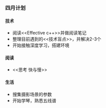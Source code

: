 ### 四月计划
#### 技术
+ 阅读<<Effective c++>>并做阅读笔记
+ 整理目前遇到的<<技术盲点>>，并解决2-3个
+ 开始接触深度学习，搭建环境

#### 阅读
+ <<思考 快与慢>>
#### 生活
+ 搜集摄影场景的参数
+ 开始学琴，熟悉五线谱
